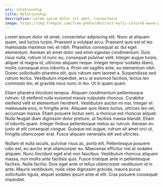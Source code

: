 ```yaml
---
uri: relationship
title: Relationship
description: Lorem ipsum dolor sit amet, consectetur
image: https://img.freepik.com/free-photo/abstract-multi-colored-wave-pattern-shiny-flowing-modern-generated-by-ai_188544-15588.jpg
---
```

<p>
Lorem ipsum dolor sit amet, consectetur adipiscing elit. Nunc at aliquam quam, sed luctus turpis. Praesent a volutpat arcu. Praesent quis est et leo malesuada maximus nec et nibh. Phasellus consequat ac dui eget elementum. Aenean sit amet dolor sed enim egestas condimentum. Duis risus nulla, rutrum id nunc eu, consequat pulvinar velit. Integer augue turpis, aliquet id magna id, ultricies aliquam neque. Integer tempor sodales libero, mollis consequat eros lobortis a. Proin vel sagittis ante, eu elementum nibh. Donec sollicitudin pharetra elit, quis rutrum sem laoreet a. Suspendisse sed rutrum lectus. Vestibulum imperdiet, arcu ut euismod facilisis, lectus leo commodo leo, et gravida risus nunc in leo. Ut in quam quam.

Etiam pharetra tincidunt tempus. Aliquam condimentum pellentesque rutrum. Ut eleifend nulla euismod massa vulputate rhoncus. Curabitur eleifend velit et elementum hendrerit. Vestibulum auctor mi nisi. Integer et malesuada eros, in fringilla ante. Aliquam quis libero luctus, ultrices leo vel, accumsan massa. Etiam posuere lectus sem, a rhoncus est rhoncus aliquet. Nulla feugiat diam dignissim dolor pretium, ut facilisis massa blandit. Etiam id lobortis quam. Integer finibus pellentesque metus ac rutrum. Aenean eu justo at elit consequat congue. Quisque est augue, rutrum sit amet orci ut, fringilla ullamcorper erat. Fusce aliquam venenatis elit sed ultricies.

Nullam et nulla iaculis, pulvinar risus ac, porta elit. Pellentesque posuere odio est, eu auctor erat ullamcorper eu. Maecenas efficitur nisl at sodales aliquam. Nunc tincidunt eget erat non faucibus. Vestibulum rhoncus aliquam massa, non mollis ante facilisis quis. Fusce tristique ante in pellentesque facilisis. Nulla facilisi. Duis eget ante ut tellus ullamcorper vestibulum id in ante. Mauris vestibulum, nulla vitae dignissim gravida, mauris purus sollicitudin ligula, aliquet sodales ipsum ante at elit. Cras posuere consequat imperdiet.
</p>